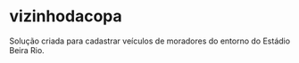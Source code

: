 vizinhodacopa
============

Solução criada para cadastrar veículos de moradores do entorno do Estádio Beira Rio.
